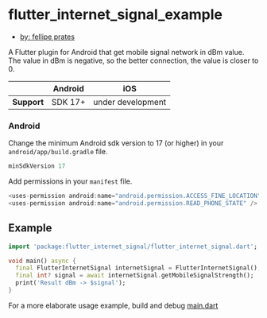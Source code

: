 # flutter_internet_signal_example

- [by: fellipe prates](https://github.com/fellipeptc)

A Flutter plugin for Android that get mobile signal network in dBm value.
The value in dBm is negative, so the better connection, the value is closer to 0.

|                | Android | iOS       |
|----------------|---------|-----------|
| **Support**    | SDK 17+ | under development |

### Android

Change the minimum Android sdk version to 17 (or higher) in your `android/app/build.gradle` file.

```groovy
minSdkVersion 17
```

Add permissions in your `manifest` file.

```groovy
<uses-permission android:name="android.permission.ACCESS_FINE_LOCATION" />
<uses-permission android:name="android.permission.READ_PHONE_STATE" />
```

## Example

<?code-excerpt "main.dart (AppLifecycle)"?>

```dart
import 'package:flutter_internet_signal/flutter_internet_signal.dart';

void main() async {
  final FlutterInternetSignal internetSignal = FlutterInternetSignal();
  final int? signal = await internetSignal.getMobileSignalStrength();
  print('Result dBm -> $signal');
}
```

For a more elaborate usage example, build and debug [main.dart](https://github.com/fellipeptc/flutter_internet_signal/blob/main/example/lib/main.dart)
